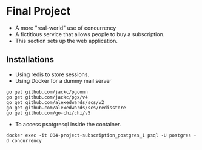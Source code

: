 # Final Project

- A more "real-world" use of concurrency
- A fictitious service that allows people to buy a subscription.
- This section sets up the web application.

## Installations

- Using redis to store sessions.
- Using Docker for a dummy mail server

```
go get github.com/jackc/pgconn
go get github.com/jackc/pgx/v4
go get github.com/alexedwards/scs/v2
go get github.com/alexedwards/scs/redisstore
go get github.com/go-chi/chi/v5
```

- To access psotgresql inside the container.

```
docker exec -it 004-project-subscription_postgres_1 psql -U postgres -d concurrency
```